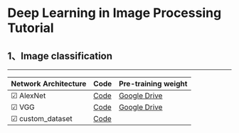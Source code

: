 # Deep Learning in Image Processing Tutorial



## 1、Image classification 



***

| Network  Architecture  | Code                                                         | Pre-training weight                                          |
| ---------------------- | ------------------------------------------------------------ | ------------------------------------------------------------ |
| &#9745; AlexNet        | [Code](https://github.com/MorvanLi/Python/tree/main/pytorch_classification/AlexNet) | [Google Drive](https://drive.google.com/file/d/1eOE0xMK5g2xt7rY4RLyUdVFFRMSt6kcu/view?usp=sharing) |
| &#9745; VGG            | [Code]((https://github.com/MorvanLi/Python/tree/main/pytorch_classification/VGG)) | [Google Drive](https://drive.google.com/file/d/1FACaDWpjesNyX806JKXDzt6cs_7dBzLf/view?usp=sharing) |
| &#9745; custom_dataset | [Code](https://github.com/MorvanLi/Python/tree/main/pytorch_classification/custom_dataset) |                                                              |

